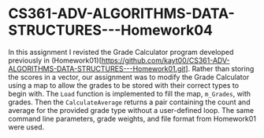 # CS361-ADV-ALGORITHMS-DATA-STRUCTURES---Homework04

In this assignment I revisted the Grade Calculator program developed previously in (Homework01)[https://github.com/kayt00/CS361-ADV-ALGORITHMS-DATA-STRUCTURES---Homework01.git]. Rather than storing the scores in a vector, our assignment was to modify the Grade Calculator using a map to allow the grades to be stored with their correct types to begin with. The `Load` function is implemented to fill the map, `m_Grades`, with grades. Then the `CalculateAverage` returns a pair containing the count and average for the provided grade type without a user-defined loop. The same command line parameters, grade weights, and file format from Homework01 were used. 
